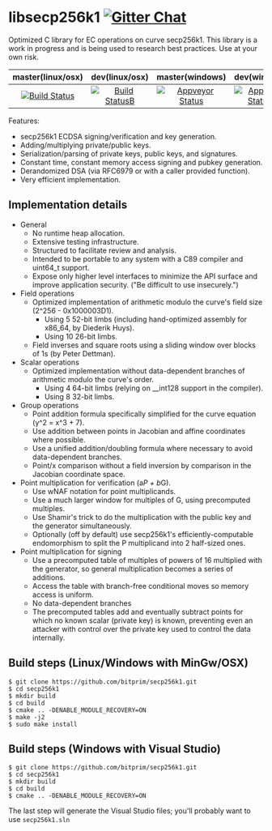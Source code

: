 libsecp256k1 <a target="_blank" href="https://gitter.im/bitprim/Lobby">![Gitter Chat][badge.Gitter]</a>
============
Optimized C library for EC operations on curve secp256k1.
This library is a work in progress and is being used to research best practices. Use at your own risk.

| **master(linux/osx)** | **dev(linux/osx)**   | **master(windows)**   | **dev(windows)** |
|:------:|:-:|:-:|:-:|
| [![Build Status](https://travis-ci.org/bitprim/secp256k1.svg)](https://travis-ci.org/bitprim/secp256k1)       | [![Build StatusB](https://travis-ci.org/bitprim/secp256k1.svg?branch=dev)](https://travis-ci.org/bitprim/secp256k1?branch=dev)  | [![Appveyor Status](https://ci.appveyor.com/api/projects/status/github/bitprim/secp256k1?svg=true)](https://ci.appveyor.com/project/bitprim/secp256k1)  | [![Appveyor StatusB](https://ci.appveyor.com/api/projects/status/github/bitprim/secp256k1?branch=dev&svg=true)](https://ci.appveyor.com/project/bitprim/secp256k1?branch=dev)  |

Features:
* secp256k1 ECDSA signing/verification and key generation.
* Adding/multiplying private/public keys.
* Serialization/parsing of private keys, public keys, and signatures.
* Constant time, constant memory access signing and pubkey generation.
* Derandomized DSA (via RFC6979 or with a caller provided function).
* Very efficient implementation.

Implementation details
----------------------

* General
  * No runtime heap allocation.
  * Extensive testing infrastructure.
  * Structured to facilitate review and analysis.
  * Intended to be portable to any system with a C89 compiler and uint64_t support.
  * Expose only higher level interfaces to minimize the API surface and improve application security. ("Be difficult to use insecurely.")
* Field operations
  * Optimized implementation of arithmetic modulo the curve's field size (2^256 - 0x1000003D1).
    * Using 5 52-bit limbs (including hand-optimized assembly for x86_64, by Diederik Huys).
    * Using 10 26-bit limbs.
  * Field inverses and square roots using a sliding window over blocks of 1s (by Peter Dettman).
* Scalar operations
  * Optimized implementation without data-dependent branches of arithmetic modulo the curve's order.
    * Using 4 64-bit limbs (relying on __int128 support in the compiler).
    * Using 8 32-bit limbs.
* Group operations
  * Point addition formula specifically simplified for the curve equation (y^2 = x^3 + 7).
  * Use addition between points in Jacobian and affine coordinates where possible.
  * Use a unified addition/doubling formula where necessary to avoid data-dependent branches.
  * Point/x comparison without a field inversion by comparison in the Jacobian coordinate space.
* Point multiplication for verification (a*P + b*G).
  * Use wNAF notation for point multiplicands.
  * Use a much larger window for multiples of G, using precomputed multiples.
  * Use Shamir's trick to do the multiplication with the public key and the generator simultaneously.
  * Optionally (off by default) use secp256k1's efficiently-computable endomorphism to split the P multiplicand into 2 half-sized ones.
* Point multiplication for signing
  * Use a precomputed table of multiples of powers of 16 multiplied with the generator, so general multiplication becomes a series of additions.
  * Access the table with branch-free conditional moves so memory access is uniform.
  * No data-dependent branches
  * The precomputed tables add and eventually subtract points for which no known scalar (private key) is known, preventing even an attacker with control over the private key used to control the data internally.

Build steps (Linux/Windows with MinGw/OSX)
-----------
```
$ git clone https://github.com/bitprim/secp256k1.git
$ cd secp256k1
$ mkdir build
$ cd build
$ cmake .. -DENABLE_MODULE_RECOVERY=ON 
$ make -j2
$ sudo make install
```

Build steps (Windows with Visual Studio)
-----------
```
$ git clone https://github.com/bitprim/secp256k1.git
$ cd secp256k1
$ mkdir build
$ cd build
$ cmake .. -DENABLE_MODULE_RECOVERY=ON 
```

The last step will generate the Visual Studio files; you'll probably want to use `secp256k1.sln`

[badge.Gitter]: https://img.shields.io/badge/gitter-join%20chat-blue.svg
